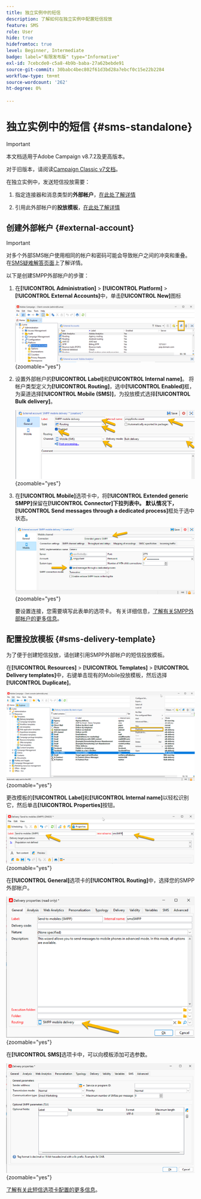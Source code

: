 ```yaml
---
title: 独立实例中的短信
description: 了解如何在独立实例中配置短信投放
feature: SMS
role: User
hide: true
hidefromtoc: true
level: Beginner, Intermediate
badge: label="有限发布版" type="Informative"
exl-id: 7cebcde0-c5a8-4b9b-baba-27a62bebde91
source-git-commit: 30babc4bec802f61d3bd28a7ebcf0c15e22b2284
workflow-type: tm+mt
source-wordcount: '262'
ht-degree: 0%

---
```


# 独立实例中的短信 {#sms-standalone}

>[!IMPORTANT]
>
>本文档适用于Adobe Campaign v8.7.2及更高版本。
>
>对于旧版本，请阅读[Campaign Classic v7文档](https://experienceleague.adobe.com/en/docs/campaign-classic/using/sending-messages/sending-messages-on-mobiles/sms-set-up/sms-set-up)。

在独立实例中，发送短信投放需要：

1. 指定连接器和消息类型的&#x200B;**外部帐户**，[在此处了解详情](#external-account)

1. 引用此外部帐户的&#x200B;**投放模板**，[在此处了解详情](#sms-delivery-template)

## 创建外部帐户 {#external-account}

>[!IMPORTANT]
>
>对多个外部SMS帐户使用相同的帐户和密码可能会导致帐户之间的冲突和重叠。 在[SMS疑难解答页面](smpp-connection.md#sms-troubleshooting)上了解详情。

以下是创建SMPP外部帐户的步骤：

1. 在&#x200B;**[!UICONTROL Administration]** > **[!UICONTROL Platform]** > **[!UICONTROL External Accounts]**&#x200B;中，单击&#x200B;**[!UICONTROL New]**&#x200B;图标

   ![](assets/sms_extaccount.png){zoomable="yes"}

1. 设置外部帐户的&#x200B;**[!UICONTROL Label]**&#x200B;和&#x200B;**[!UICONTROL Internal name]**。 将帐户类型定义为&#x200B;**[!UICONTROL Routing]**，选中&#x200B;**[!UICONTROL Enabled]**&#x200B;框，为渠道选择&#x200B;**[!UICONTROL Mobile (SMS)]**，为投放模式选择&#x200B;**[!UICONTROL Bulk delivery]**。

   ![](assets/sms_extaccount_new.png){zoomable="yes"}

1. 在&#x200B;**[!UICONTROL Mobile]**&#x200B;选项卡中，将&#x200B;**[!UICONTROL Extended generic SMPP]**&#x200B;保留在&#x200B;**[!UICONTROL Connector]**下拉列表中。
默认情况下，**[!UICONTROL Send messages through a dedicated process]**&#x200B;框处于选中状态。

   ![](assets/sms_extaccount_connector.png){zoomable="yes"}

   要设置连接，您需要填写此表单的选项卡。 有关详细信息，[了解有关SMPP外部帐户的更多信息](smpp-external-account.md#smpp-connection-settings)。


## 配置投放模板 {#sms-delivery-template}

为了便于创建短信投放，请创建引用SMPP外部帐户的短信投放模板。

在&#x200B;**[!UICONTROL Resources]** > **[!UICONTROL Templates]** > **[!UICONTROL Delivery templates]**&#x200B;中，右键单击现有的Mobile投放模板，然后选择&#x200B;**[!UICONTROL Duplicate]**。

![](assets/sms_template_duplicate.png){zoomable="yes"}

更改模板的&#x200B;**[!UICONTROL Label]**&#x200B;和&#x200B;**[!UICONTROL Internal name]**&#x200B;以轻松识别它，然后单击&#x200B;**[!UICONTROL Properties]**&#x200B;按钮。

![](assets/sms_template_name.png){zoomable="yes"}

在&#x200B;**[!UICONTROL General]**&#x200B;选项卡的&#x200B;**[!UICONTROL Routing]**&#x200B;中，选择您的SMPP外部帐户。

![](assets/sms_template_routing.png){zoomable="yes"}

在&#x200B;**[!UICONTROL SMS]**&#x200B;选项卡中，可以向模板添加可选参数。

![](assets/sms_template_properties.png){zoomable="yes"}

[了解有关此短信选项卡配置的更多信息](sms-delivery-settings.md)。
